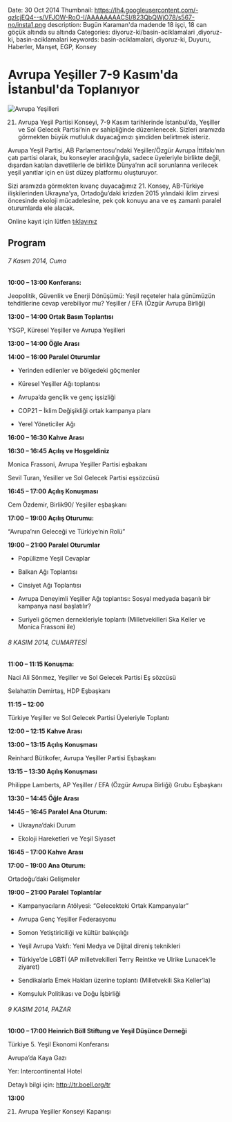 Date: 30 Oct 2014
Thumbnail: https://lh4.googleusercontent.com/-qzlcjEQ4--s/VFJOW-RoO-I/AAAAAAAACSI/823QbQWjO78/s567-no/insta1.png
description: Bugün Karaman'da madende 18 işçi, 18 can göçük altında su altında
Categories: diyoruz-ki/basin-aciklamalari ,diyoruz-ki, basin-aciklamalari
keywords: basin-aciklamalari, diyoruz-ki, Duyuru, Haberler, Manşet, EGP, Konsey


# Avrupa Yeşiller 7-9 Kasım'da İstanbul'da Toplanıyor

![Avrupa Yeşilleri](https://lh4.googleusercontent.com/-qzlcjEQ4--s/VFJOW-RoO-I/AAAAAAAACSI/823QbQWjO78/s567-no/insta1.png)

21. Avrupa Yeşil Partisi Konseyi, 7-9 Kasım tarihlerinde İstanbul’da, Yeşiller ve Sol Gelecek Partisi’nin ev sahipliğinde düzenlenecek. Sizleri aramızda görmekten büyük mutluluk duyacağımızı şimdiden belirtmek isteriz.

Avrupa Yeşil Partisi, AB Parlamentosu’ndaki Yeşiller/Özgür Avrupa İttifakı’nın çatı partisi olarak, bu konseyler aracılığıyla, sadece üyeleriyle birlikte değil, dışardan katılan davetlilerle de birlikte Dünya’nın acil sorunlarına verilecek yeşil yanıtlar için en üst düzey platformu oluşturuyor.

Sizi aramızda görmekten kıvanç duyacağımız 21. Konsey, AB-Türkiye ilişkilerinden Ukrayna’ya, Ortadoğu’daki krizden 2015 yılındaki iklim zirvesi öncesinde ekoloji mücadelesine, pek çok konuyu ana ve eş zamanlı paralel oturumlarda ele alacak.

 Online kayıt için lütfen [tıklayınız](http://europeangreens.eu/istanbul2014/partial-registration)

## Program 

###### 7 Kasım 2014, Cuma

**10:00 – 13:00 Konferans:** 

Jeopolitik, Güvenlik ve Enerji Dönüşümü: Yeşil reçeteler hala günümüzün tehditlerine cevap verebiliyor mu?
Yeşiller / EFA (Özgür Avrupa Birliği)

**13:00 – 14:00 Ortak Basın Toplantısı**

YSGP, Küresel Yeşiller ve Avrupa Yeşilleri

**13:00 – 14:00 Öğle Arası**

**14:00 – 16:00 Paralel Oturumlar**

- Yerinden edilenler ve bölgedeki göçmenler

- Küresel Yeşiller Ağı toplantısı

- Avrupa’da gençlik ve genç işsizliği

- COP21 – İklim Değişikliği ortak kampanya planı

- Yerel Yöneticiler Ağı

**16:00 – 16:30 Kahve Arası**

**16:30 – 16:45 Açılış ve Hoşgeldiniz**

Monica Frassoni, Avrupa Yeşiller Partisi eşbakanı

Sevil Turan, Yesiller ve Sol Gelecek Partisi eşsözcüsü

**16:45 – 17:00 Açılış Konuşması**

Cem Özdemir, Birlik90/ Yeşiller eşbaşkanı

**17:00 – 19:00 Açılış Oturumu:** 

“Avrupa’nın Geleceği ve Türkiye’nin Rolü”

**19:00 – 21:00 Paralel Oturumlar**

- Popülizme Yeşil Cevaplar

- Balkan Ağı Toplantısı

- Cinsiyet Ağı Toplantısı

- Avrupa Deneyimli Yeşiller Ağı toplantısı: Sosyal medyada başarılı bir kampanya nasıl başlatılır?

- Suriyeli göçmen dernekleriyle toplantı (Milletvekilleri Ska Keller ve Monica Frassoni ile)

###### 8 KASIM 2014, CUMARTESİ

**11:00 – 11:15 Konuşma:**

Naci Ali Sönmez, Yeşiller ve Sol Gelecek Partisi Eş sözcüsü

Selahattin Demirtaş, HDP Eşbaşkanı

**11:15 – 12:00** 

Türkiye Yeşiller ve Sol Gelecek Partisi Üyeleriyle Toplantı

**12:00 – 12:15 Kahve Arası**

**13:00 – 13:15 Açılış Konuşması**

Reinhard Bütikofer, Avrupa Yeşiller Partisi Eşbaşkanı

**13:15 – 13:30 Açılış Konuşması**

Philippe Lamberts, AP Yeşiller / EFA (Özgür Avrupa Birliği) Grubu Eşbaşkanı

**13:30 – 14:45 Öğle Arası**

**14:45 – 16:45 Paralel Ana Oturum:**

- Ukrayna’daki Durum

- Ekoloji Hareketleri ve Yeşil Siyaset

**16:45 – 17:00 Kahve Arası**

**17:00 – 19:00 Ana Oturum:** 

Ortadoğu’daki Gelişmeler

**19:00 – 21:00 Paralel Toplantılar**

- Kampanyacıların Atölyesi: “Gelecekteki Ortak Kampanyalar”

- Avrupa Genç Yeşiller Federasyonu

- Somon Yetiştiriciliği ve kültür balıkçılığı

- Yeşil Avrupa Vakfı: Yeni Medya ve Dijital direniş teknikleri

- Türkiye’de LGBTİ (AP milletvekilleri Terry Reintke ve Ulrike Lunacek’le ziyaret)

- Sendikalarla Emek Hakları üzerine toplantı (Milletvekili Ska Keller’la)

- Komşuluk Politikası ve Doğu İşbirliği

###### 9 KASIM 2014, PAZAR

**10:00 – 17:00 Heinrich Böll Stiftung ve Yeşil Düşünce Derneği**

Türkiye 5. Yeşil Ekonomi Konferansı

Avrupa’da Kaya Gazı

Yer: Intercontinental Hotel

Detaylı bilgi için: http://tr.boell.org/tr

**13:00** 

21. Avrupa Yeşiller Konseyi Kapanışı
